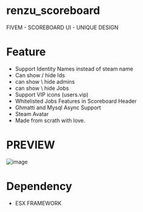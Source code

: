 # renzu_scoreboard
FIVEM - SCOREBOARD UI - UNIQUE DESIGN

# Feature 
- Support Identity Names instead of steam name
- Can show / hide Ids 
- can show \ hide admins
- can show \ hide Jobs
- Support VIP icons (users.vip)
- Whitelisted Jobs Features in Scoreboard Header
- Ghmatti and Mysql Async Support
- Steam Avatar
- Made from scrath with love.

# PREVIEW
![image](https://user-images.githubusercontent.com/82306584/127774646-c567f003-f64d-4665-a203-abeab312849d.png)
# Dependency
- ESX FRAMEWORK
